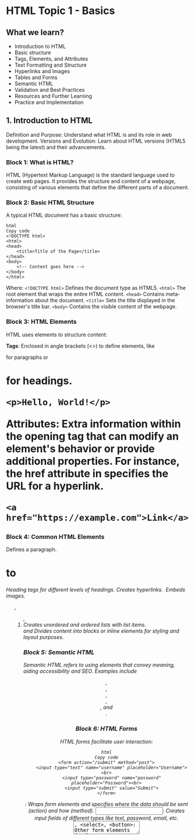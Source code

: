 # HTML Topic 1 - Basics

## What we learn? 

- Introduction to HTML
- Basic structure
- Tags, Elements, and Attributes
- Text Formatting and Structure
- Hyperlinks and Images
- Tables and Forms
- Semantic HTML
- Validation and Best Practices
- Resources and Further Learning
- Practice and Implementation

## 1. Introduction to HTML
Definition and Purpose: Understand what HTML is and its role in web development.
Versions and Evolution: Learn about HTML versions (HTML5 being the latest) and their advancements.

### Block 1: What is HTML?
HTML (Hypertext Markup Language) is the standard language used to create web pages. It provides the structure and content of a webpage, consisting of various elements that define the different parts of a document.

### Block 2: Basic HTML Structure
A typical HTML document has a basic structure:

```
html
Copy code
<!DOCTYPE html>
<html>
<head>
    <title>Title of the Page</title>
</head>
<body>
    <!-- Content goes here -->
</body>
</html>
```

Where:
`<!DOCTYPE html>` Defines the document type as HTML5.
`<html>` The root element that wraps the entire HTML content.
`<head>` Contains meta-information about the document.
`<title>` Sets the title displayed in the browser's title bar.
`<body>` Contains the visible content of the webpage.

### Block 3: HTML Elements
HTML uses elements to structure content:

**Tags**: Enclosed in angle brackets (<>) to define elements, like <p> for paragraphs or <h1> for headings.

```
<p>Hello, World!</p>
```

**Attributes**: Extra information within the opening tag that can modify an element's behavior or provide additional properties. For instance, the href attribute in specifies the URL for a hyperlink.

```
<a href="https://example.com">Link</a>
```

### Block 4: Common HTML Elements

<p> Defines a paragraph.
<h1> to <h6> Heading tags for different levels of headings.
<a> Creates hyperlinks.
<img> Embeds images.
<ul>, <ol>, <li> Creates unordered and ordered lists with list items.
<div> and <span> Divides content into blocks or inline elements for styling and layout purposes.

### Block 5: Semantic HTML
Semantic HTML refers to using elements that convey meaning, aiding accessibility and SEO. Examples include <header>, <footer>, <article>, <section>, <nav>, and <main>.

### Block 6: HTML Forms
HTML forms facilitate user interaction:

```
html
Copy code
<form action="/submit" method="post">
    <input type="text" name="username" placeholder="Username"><br>
    <input type="password" name="password" placeholder="Password"><br>
    <input type="submit" value="Submit">
</form>
```

<form>: Wraps form elements and specifies where the data should be sent (action) and how (method).
<input>: Creates input fields of different types like text, password, email, etc.
<textarea>, <select>, <button>: Other form elements for larger text inputs, dropdowns, and buttons.
### Block 7: HTML5 Features
Introduce newer HTML5 features:

Audio and Video: <audio> and <video> tags for embedding media content.
Canvas and SVG: Elements for drawing graphics and creating scalable vector graphics.
Local Storage and Session Storage: localStorage and sessionStorage for storing data on the client-side.
### Block 8: Best Practices
Discuss best practices:

Indentation and Formatting: Maintain clean, readable code.
Accessibility: Use semantic elements for better accessibility.
Separation of Concerns: Keep HTML separate from CSS and JavaScript (use external files).

### Block 9: Browser Compatibility
Highlight the importance of testing and ensuring compatibility with different browsers to maintain consistent rendering and functionality.

### Block 10: Resources and Further Learning
Recommend online resources, documentation, and practice exercises to continue learning and exploring HTML.

2. Basic Structure of an HTML Document
Document Structure: Understand the basic layout of an HTML document—<!DOCTYPE>, <html>, <head>, and <body>.
Headings: Learn about <h1> to <h6> tags and their usage for headings.

3. Tags, Elements, and Attributes
Tags: Explore common HTML tags such as <p>, <div>, <span>, <a>, <img>, <ul>, <ol>, <li>, etc.
Elements: Understand elements as combinations of opening and closing tags enclosing content.
Attributes: Learn about attributes like src, href, alt, id, class, etc., and how they modify elements.

4. Text Formatting and Structure
Formatting Tags: Explore <strong>, <em>, <u>, <br>, <hr>, <blockquote>, <pre>, etc.
Lists: Understand ordered (<ol>) and unordered (<ul>) lists and their structures using <li> tags.

5. Hyperlinks and Images
Links: Learn to create hyperlinks using the <a> tag and understand relative vs. absolute paths.
Images: Understand image inclusion using <img> tags and the attributes associated with them.

6. Tables and Forms
Tables: Learn to create tables using <table>, <tr>, <td>, and <th> tags to display data.
Forms: Understand form elements like <form>, <input>, <textarea>, <button>, and their attributes.

7. Semantic HTML
Semantic Elements: Explore the importance of semantic tags like <header>, <footer>, <nav>, <article>, <section>, etc., for better document structure and accessibility.

8. Validation and Best Practices
Validation: Learn about tools like W3C Markup Validation Service to validate HTML.
Best Practices: Understand coding conventions, indentation, comments, and accessibility considerations.

9. Responsive Design and Meta Tags
Viewport Meta Tag: Understand how the viewport meta tag affects the layout on different devices.
Responsive Design: Introduction to creating responsive web pages using media queries.

10. Resources and Further Learning
Online Resources: Explore websites, tutorials, and documentation for ongoing learning.
Projects: Start creating simple projects to apply your knowledge and reinforce learning.

11. Practice and Implementation
Hands-on Practice: Apply the concepts learned by building basic web pages and progressively more complex projects.
Code Exercises: Solve HTML-related coding exercises to reinforce understanding.

12. Review and Refinement
Review: Periodically review the concepts learned to ensure retention.
Refinement: Keep refining your HTML skills by exploring advanced topics and applying them to real-world scenarios.
